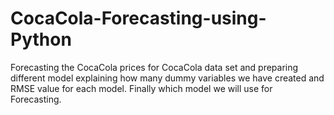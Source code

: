 # CocaCola-Forecasting-using-Python
Forecasting the CocaCola prices for CocaCola data set and preparing different model explaining  how many dummy variables we have created and RMSE value for each model. Finally which model we will use for  Forecasting.
